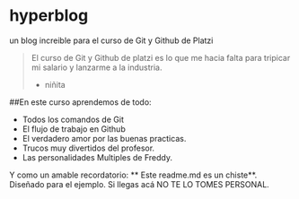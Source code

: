 # hyperblog
un blog increible para el curso de Git y Github de Platzi
> El curso de Git y Github de platzi es lo que me hacia falta para tripicar mi salario y lanzarme a la industria.
> - niñita

##En este curso aprendemos de todo:

* Todos los comandos de Git
* El flujo de trabajo en Github
* El verdadero amor por las buenas practicas.
* Trucos muy divertidos del profesor.
* Las personalidades Multiples de Freddy.

Y como un amable recordatorio: ** Este readme.md es un chiste**. Diseñado para el ejemplo. Si llegas acá NO  TE LO TOMES PERSONAL.